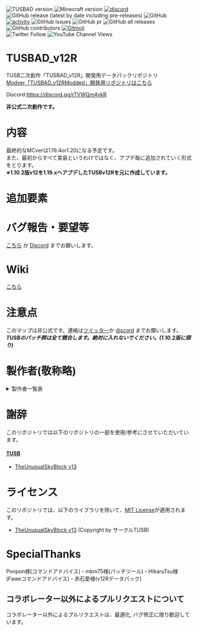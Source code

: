 ![TUSBAD version](https://img.shields.io/badge/ADversion-12R_1.0α-blueviolet.svg?)
![Minecraft version](https://img.shields.io/badge/MCversion-1.19.4-green.svg?logo=minecraft)
[![discord](https://img.shields.io/discord/715245045300723775?logo=discord&label=discord)](https://discord.gg/rTVWQm4ykR)
![GitHub release (latest by date including pre-releases)](https://img.shields.io/github/v/release/TUSBAD/TUSBADv12R?include_prereleases)
![GitHub](https://img.shields.io/github/license/TUSBAD/TUSBADv12R)
<br>
[![activity](https://img.shields.io/github/commit-activity/m/FreyCielu/TUSBAD_v12.5?label=commit&logo=github&color=brightgreen)](https://github.com/TUSBAD/TUSBADv12R/commits/1.19.x)
![GitHub issues](https://img.shields.io/github/issues/TUSBAD/TUSBADv12R?logo=github)
![GitHub pr](https://img.shields.io/github/issues-pr/TUSBAD/TUSBADv12R?logo=github)
![GitHub all releases](https://img.shields.io/github/downloads/TUSBAD/TUSBADv12R/total?logo=github)
![GitHub contributors](https://img.shields.io/github/contributors/TUSBAD/TUSBADv12R?color=aqua&logo=github)
[![Gitmoji](https://img.shields.io/badge/gitmoji-%20😜%20😍-FFDD67.svg)](https://gitmoji.carloscuesta.me/)
<br>
![Twitter Follow](https://img.shields.io/twitter/follow/FreyCielu.svg?style=social)
![YouTube Channel Views](https://img.shields.io/youtube/channel/views/UCdKnAER_nZTSWAAhvYpgGrw?label=Subscribe%20%40%E3%83%95%E3%83%AC%E3%82%A4%E3%82%B7%E3%82%A7%E3%83%AB&style=social)

# TUSBAD_v12R
TUSB二次創作「TUSBAD_v12R」開発用データパックリポジトリ<br>
[Modver「TUSBAD_v12RModded」開発用リポジトリはこちら](https://github.com/FreyCIelu/ADv12RModded)

Discord:https://discord.gg/rTVWQm4ykR

**非公式二次創作です。**

# 内容
最終的なMCverは1.19.4or1.20になる予定です。<br>
また、最初からすべて実装というわけではなく、アプデ毎に追加されていく形式をとります。<br>
**※1.10.2版v12を1.19.xへアプデしたTUSBv12Rを元に作成しています。**

# 追加要素

# バグ報告・要望等
[こちら](https://github.com/FreyCIelu/TUSBAD_v12.5/issues/new/choose) か [Discord](https://discord.gg/rTVWQm4ykR) までお願いします。

# Wiki
[こちら](https://github.com/FreyCIelu/TUSBFanMade-Another_Dimension/wiki)

# 注意点
このマップは非公式です。連絡は[ツイッター](https://twitter.com/FreyCielu)か [discord](https://discord.gg/rTVWQm4ykR) までお願いします。<br>
***TUSBのパッチ群は全て競合します。絶対に入れないでください。(1.10.2版に限り)***

# 製作者(敬称略)
<details>
<summary>製作者一覧表</summary>

| 名前 | 役職 | 担当班① | 担当班② | 備考 |
|:---:|:---:|:---:|:---:|:---:|
| フレイシェル | 主製作者 | 全般 | ストーリー | - |
| Tama | 製作陣 | 建築 | MOD<br>レベルデザイン | - |
| Yohi_ya | 製作陣 | 建築 | テクスチャ | - |
| Ella Coat | 製作陣 | 建築 | MOB<br>テクスチャ | - |
| ぽか | 製作陣 | システム | 建築 | - |
| RumiLuna | 製作陣 | 建築 | MOB | - |
| CreeperClock! | 製作陣 | MOB | - | - |
| Althisia | 製作陣 | 建築 | - | - |
| ocho | 製作陣 | 未定 | - | - |
| ヌユツミネ | 製作陣 | 未定 | - | - |
| どらトロ | 製作陣 | 建築 | - | - |
| TSSB作者_結音せりな | 製作陣 | 建築 | - | 受験中のため低浮上 |
| 鈴木 | 製作陣 | 未定 | - | - |
| Blacky | 製作陣 | 建築 | - | - |
| ひかるつ | 製作陣 | 建築 | MOB | - |
| Syanenne_Paa | 製作陣 | レベルデザイン | - | アドバイザー |

いずれもDiscordでのユーザー名です。<br>
**担当班表記はあくまでも目安でありその限りではありません。**
</details>

# 謝辞
このリポジトリでは以下のリポジトリの一部を使用/参考にさせていただいています。

#### [TUSB](https://skyblock.jp/)
* [TheUnusualSkyBlock v13](https://github.com/TUSB/TheUnusualSkyBlock)
<!--#### [TSB](https://tsb.scriptarts.jp/)
* [TheSkyBlessing](https://github.com/ProjectTSB/TheSkyBlessing)-->

# ライセンス
このリポジトリでは、以下のライブラリを除いて、[MIT License](LICENSE)が適用されます。

* [TheUnusualSkyBlock v13](https://github.com/TUSB/TheUnusualSkyBlock) (Copyright by サークルTUSB)
<!--* [TheSkyBlessing](https://github.com/ProjectTSB/TheSkyBlessing) ([CC0 License](https://github.com/ProjectTSB/TheSkyBlessing/blob/master/LICENSE) / Copyright by ProjectTSB)-->

# SpecialThanks
Ponpon様(コマンドアドバイス)・mkm75様(パッチツール)・HikaruTsu様(Faweコマンドアドバイス)・赤石愛様(v12Rデータパック)


## コラボレーター以外によるプルリクエストについて
コラボレーター以外によるプルリクエストは、最適化, バグ修正に限り歓迎しています。
